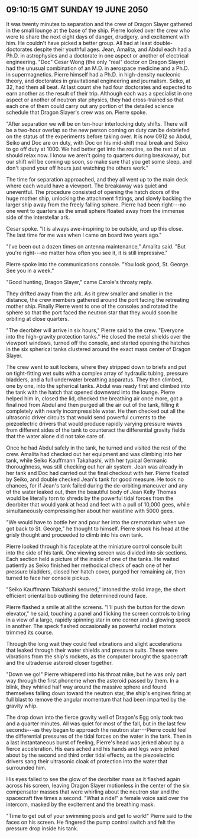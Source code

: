 ## 09:10:15 GMT SUNDAY 19 JUNE 2050
It was twenty minutes to separation and the crew of Dragon Slayer gathered in the small lounge at the base of the ship. Pierre looked over the crew who were to share the next eight days of danger, drudgery, and excitement with him. He couldn't have picked a better group. All had at least double-doctorates despite their youthful ages. Jean, Amalita, and Abdul each had a Ph.D. in astrophysics and a doctorate in one aspect or another of electrical engineering. "Doc" Cesar Wong (the only "real" doctor on Dragon Slayer) had the unusual combination of an M.D. in aerospace medicine and a Ph.D. in supermagnetics. Pierre himself had a Ph.D. in high-density nucleonic theory, and doctorates in gravitational engineering and journalism. Seiko, at 32, had them all beat. At last count she had four doctorates and expected to earn another as the result of their trip. Although each was a specialist in one aspect or another of neutron star physics, they had cross-trained so that each one of them could carry out any portion of the detailed science schedule that Dragon Slayer's crew was on. Pierre spoke.

"After separation we will be on ten-hour interlocking duty shifts. There will be a two-hour overlap so the new person coming on duty can be debriefed on the status of the experiments before taking over. It is now 0912 so Abdul, Seiko and Doc are on duty, with Doc on his mid-shift meal break and Seiko to go off duty at 1000. We had better get into the routine, so the rest of us should relax now. I know we aren't going to quarters during breakaway, but our shift will be coming up soon, so make sure that you get some sleep, and don't spend your off hours just watching the others work."

The time for separation approached, and they all went up to the main deck where each would have a viewport. The breakaway was quiet and uneventful. The procedure consisted of opening the hatch doors of the huge mother ship, unlocking the attachment fittings, and slowly backing the larger ship away from the freely falling sphere. Pierre had been right---no one went to quarters as the small sphere floated away from the immense side of the interstellar ark.

Cesar spoke. "It is always awe-inspiring to be outside, and up this close. The last time for me was when I came on board two years ago."

"I've been out a dozen times on antenna maintenance," Amalita said. "But you're right---no matter how often you see it, it is still impressive."

Pierre spoke into the communications console. "You look good, St. George. See you in a week."

"Good hunting, Dragon Slayer," came Carole's throaty reply.

They drifted away from the ark. As it grew smaller and smaller in the distance, the crew members gathered around the port facing the retreating mother ship. Finally Pierre went to one of the consoles and rotated the sphere so that the port faced the neutron star that they would soon be orbiting at close quarters.

"The deorbiter will arrive in six hours," Pierre said to the crew. "Everyone into the high-gravity protection tanks." He closed the metal shields over the viewport windows, turned off the console, and started opening the hatches in the six spherical tanks clustered around the exact mass center of Dragon Slayer.

The crew went to suit lockers, where they stripped down to briefs and put on tight-fitting wet suits with a complex array of hydraulic tubing, pressure bladders, and a full underwater breathing apparatus. They then climbed, one by one, into the spherical tanks. Abdul was ready first and climbed into the tank with the hatch that opened downward into the lounge. Pierre helped him in, closed the lid, checked the breathing air once more, got a final nod from Abdul and then purged all the air out of the tank, filling it completely with nearly incompressible water. He then checked out all the ultrasonic driver circuits that would send powerful currents to the piezoelectric drivers that would produce rapidly varying pressure waves from different sides of the tank to counteract the differential gravity fields that the water alone did not take care of.

Once he had Abdul safely in the tank, he turned and visited the rest of the crew. Amalita had checked out her equipment and was climbing into her tank, while Seiko Kauffmann Takahashi, with her typical Germanic thoroughness, was still checking out her air system. Jean was already in her tank and Doc had carried out the final checkout with her. Pierre floated by Seiko, and double checked Jean's tank for good measure. He took no chances, for if Jean's tank failed during the de-orbiting maneuver and any of the water leaked out, then the beautiful body of Jean Kelly Thomas would be literally torn to shreds by the powerful tidal forces from the deorbiter that would yank at head and feet with a pull of 10,000 gees, while simultaneously compressing her about her waistline with 5000 gees.

"We would have to bottle her and pour her into the crematorium when we got back to St. George," he thought to himself. Pierre shook his head at the grisly thought and proceeded to climb into his own tank.

Pierre looked through his faceplate at the miniature control console built into the side of his tank. One viewing screen was divided into six sections. Each section held a picture of the inside of one of the tanks. He waited patiently as Seiko finished her methodical check of each one of her pressure bladders, closed her hatch cover, purged her remaining air, then turned to face her console pickup.

"Seiko Kauffmann Takahashi secured," intoned the stolid image, the short efficient oriental bob outlining the determined round face.

Pierre flashed a smile at all the screens. "I'll push the button for the down elevator," he said, touching a panel and flicking the screen controls to bring in a view of a large, rapidly spinning star in one corner and a glowing speck in another. The speck flashed occasionally as powerful rocket motors trimmed its course.

Through the long wait they could feel vibrations and slight accelerations that leaked through their water shields and pressure suits. These were vibrations from the ship's rockets, as the computer brought the spacecraft and the ultradense asteroid closer together.

"Down we go!" Pierre whispered into his throat mike, but he was only part way through the first phoneme when the asteroid passed by them. In a blink, they whirled half way around the massive sphere and found themselves falling down toward the neutron star, the ship's engines firing at full blast to remove the angular momentum that had been imparted by the gravity whip.

The drop down into the fierce gravity well of Dragon's Egg only took two and a quarter minutes. All was quiet for most of the fall, but in the last few seconds---as they began to approach the neutron star---Pierre could feel the differential pressures of the tidal forces on the water in the tank. Then in a last instantaneous burst of feeling, Pierre's head was jerked about by a fierce acceleration. His ears ached and his hands and legs were jerked about by the second and third order tidal effects, as the piezoelectric drivers sang their ultrasonic cloak of protection into the water that surrounded him.

His eyes failed to see the glow of the deorbiter mass as it flashed again across his screen, leaving Dragon Slayer motionless in the center of the six compensator masses that were whirling about the neutron star and the spacecraft five times a second. "What a ride!" a female voice said over the intercom, masked by the excitement and the breathing mask.

"Time to get out of your swimming pools and get to work!" Pierre said to the faces on his screen. He fingered the pump control switch and felt the pressure drop inside his tank.